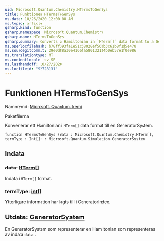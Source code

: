 ```yaml
---
uid: Microsoft.Quantum.Chemistry.HTermsToGenSys
title: Funktionen HTermsToGenSys
ms.date: 10/26/2020 12:00:00 AM
ms.topic: article
qsharp.kind: function
qsharp.namespace: Microsoft.Quantum.Chemistry
qsharp.name: HTermsToGenSys
qsharp.summary: Converts a Hamiltonian in `HTerm[]` data format to a GeneratorSystem.
ms.openlocfilehash: b78ff393fa1e51c38028ef56bb3c61b8f1d5e478
ms.sourcegitcommit: 29e0d88a30e4166fa580132124b0eb57e1f0e986
ms.translationtype: MT
ms.contentlocale: sv-SE
ms.lasthandoff: 10/27/2020
ms.locfileid: "92728131"
---
```

# <a name="htermstogensys-function"></a>Funktionen HTermsToGenSys

Namnrymd: [Microsoft. Quantum. kemi](xref:Microsoft.Quantum.Chemistry)

Paketfilerna [](https://nuget.org/packages/)


Konverterar ett Hamiltonian i `HTerm[]` data format till en GeneratorSystem.

```qsharp
function HTermsToGenSys (data : Microsoft.Quantum.Chemistry.HTerm[], termType : Int[]) : Microsoft.Quantum.Simulation.GeneratorSystem
```


## <a name="input"></a>Indata

### <a name="data--hterm"></a>data: [HTerm](xref:Microsoft.Quantum.Chemistry.HTerm)[]

Indata i `HTerm[]` format.


### <a name="termtype--int"></a>termType: [int](xref:microsoft.quantum.lang-ref.int)[]

Ytterligare information har lagts till i GeneratorIndex.



## <a name="output--generatorsystem"></a>Utdata: [GeneratorSystem](xref:Microsoft.Quantum.Simulation.GeneratorSystem)

En GeneratorSystem som representerar en Hamiltonian som representeras av indata `data` .